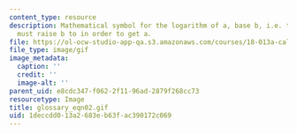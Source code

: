 ```yaml
---
content_type: resource
description: Mathematical symbol for the logarithm of a, base b, i.e. the power you
  must raise b to in order to get a.
file: https://ol-ocw-studio-app-qa.s3.amazonaws.com/courses/18-013a-calculus-with-applications-spring-2005/1deccdd013a2683eb63fac390172c069_glossary_eqn02.gif
file_type: image/gif
image_metadata:
  caption: ''
  credit: ''
  image-alt: ''
parent_uid: e8cdc347-f062-2f11-96ad-2879f268cc73
resourcetype: Image
title: glossary_eqn02.gif
uid: 1deccdd0-13a2-683e-b63f-ac390172c069
---
```


